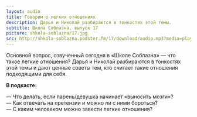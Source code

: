 ```yaml
---
layout: audio
title: Говорим о легких отношениях
description: Дарья и Николай разбираются в тонкостях этой темы.
subtitle: Школа Соблазна, выпуск 17
picture: shkola-soblazna/17.jpg
src: http://shkola-soblazna.podster.fm/17/download/audio.mp3?media=player
---
```


Основной вопрос, озвученный сегодня в «Школе Соблазна» — что такое легкие отношения? Дарья и Николай разбираются в тонкостях этой темы и дают ценные советы тем, кто считает такие отношения подходящими для себя.  

**В подкасте:**

— Что делать, если парень/девушка начинает «выносить мозги»?  
— Как отвечать на претензии и можно ли с ними бороться?  
— С каким человеком можно завести легкие отношения?   
